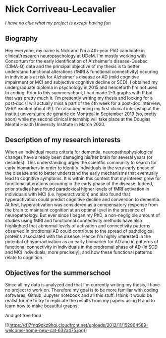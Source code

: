 # Nick Corriveau-Lecavalier
*I have no clue what my project is except having fun*

## Biography
Hey everyone, my name is Nick and I'm a 4th-year PhD candidate in clinical/research neuropsychology at UDeM. I'm mostly working with Consortum for the early identification of Alzheimer's disease-Quebec (CIMA-Q) data and the principal objective of my thesis is to better understand functional alterations (fMRI & functional connectivity) occuring in individuals at risk for Alzheimer's disease or AD (mild cognitive impairment or MCI and subjective cognitive decline or SCD). I obtained my undergraduate diploma in psychology in 2015 and henceforth I'm not used to coding. Prior to this summerschool, I had made 2-3 graphs with R but that was pretty much it. I'm presently writing my thesis and looking for a post-doc (I will actually miss a part of the 4th week for a post-doc interview, VERY excited about it!!). I'm also beginning my first clinical internship at the Institut universitaire de gératrie de Montréal in September 2019 (so, pretty soon) while my second clinical internship will take place at the Douglas Mental Health University Institute in March 2020. 

## Description of my research interests
When an individual meets criteria for dementia, neuropathophysiological changes have already been damaging his/her brain for several years (or decades). This understanding urges the scientfic community to search for early biomarkers in order to identify individuals in the very early phase of the disease and to better understand the early mechanisms that eventually lead to cognitive symptoms. It is within this context that my interest grew for functional alterations occuring in the early phase of the disease. Indeed, prior studies have found paradoxical higher levels of fMRI activation in individuals with MCI (i.e. hyperactivation) and also found that hyperactivation could predict cognitive decline and conversion to dementia. At first, hyperactivation was considered as a compensatory response from the brain to maintaint cognition at an optimal level in the presence of neuropathology. But ever since I began my PhD, a non-negligible amount of studies using fMRI and functionnal connectivity methods have also highlighted that abnormal levels of activation and connectivity patterns observed in prodromal AD could contribute to the spread of pathological proteins associated with the disease. Hence I'm highly interested in the potential of hyperactivation as an early biomarker for AD and in patterns of functional connectivity in individuals in the prodromal phase of AD (in SCD and MCI individuals, more precisely), and how these functional patterns relate to cognition.

## Objectives for the summerschool

Since all my data is analyzed and that I'm currently writing my thesis, I have no project to work on. Therefore my goal is to be more familiar with coding softwares, Github, Jupyter notebook and all this stuff. I think it would be realist for me to try to replicate the results from my papers using R and to learn how to make beautiful graphs. 

And get free food.

![(https://d17fnq9dkz9hgj.cloudfront.net/uploads/2012/11/152964589-welcome-home-new-cat-632x475.jpg)]
